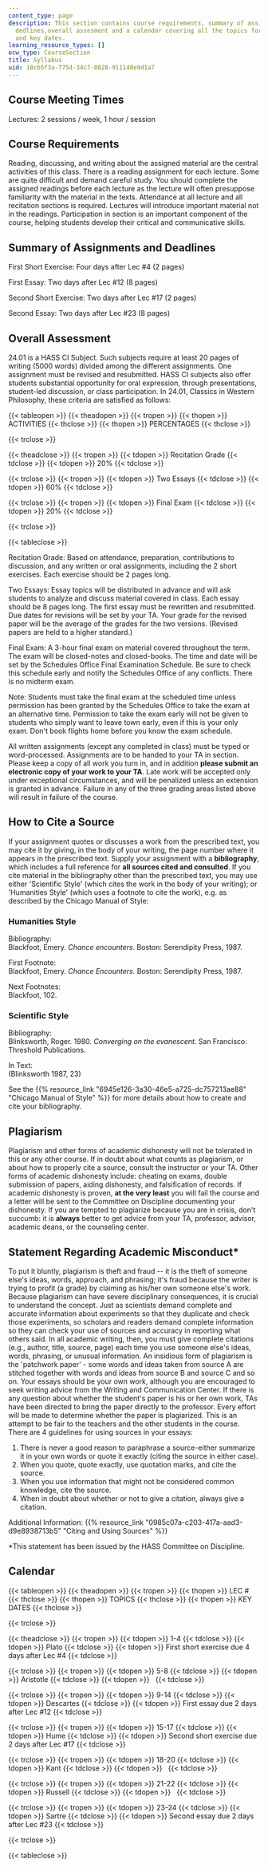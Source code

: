```yaml
---
content_type: page
description: This section contains course requirements, summary of assignmemnts and
  dedlines,overall assesment and a calendar covering all the topics for the course
  and key dates.
learning_resource_types: []
ocw_type: CourseSection
title: Syllabus
uid: 18cb5f3a-7754-34c7-0828-911140e9d1a7
---
```


Course Meeting Times
--------------------

Lectures: 2 sessions / week, 1 hour / session

Course Requirements
-------------------

Reading, discussing, and writing about the assigned material are the central activities of this class. There is a reading assignment for each lecture. Some are quite difficult and demand careful study. You should complete the assigned readings before each lecture as the lecture will often presuppose familiarity with the material in the texts. Attendance at all lecture and all recitation sections is required. Lectures will introduce important material not in the readings. Participation in section is an important component of the course, helping students develop their critical and communicative skills.

Summary of Assignments and Deadlines
------------------------------------

First Short Exercise: Four days after Lec #4 (2 pages)

First Essay: Two days after Lec #12 (8 pages)

Second Short Exercise: Two days after Lec #17 (2 pages)

Second Essay: Two days after Lec #23 (8 pages)

Overall Assessment
------------------

24.01 is a HASS CI Subject. Such subjects require at least 20 pages of writing (5000 words) divided among the different assignments. One assignment must be revised and resubmitted. HASS CI subjects also offer students substantial opportunity for oral expression, through presentations, student-led discussion, or class participation. In 24.01, Classics in Western Philosophy, these criteria are satisfied as follows:

{{< tableopen >}}
{{< theadopen >}}
{{< tropen >}}
{{< thopen >}}
ACTIVITIES
{{< thclose >}}
{{< thopen >}}
PERCENTAGES
{{< thclose >}}

{{< trclose >}}

{{< theadclose >}}
{{< tropen >}}
{{< tdopen >}}
Recitation Grade
{{< tdclose >}}
{{< tdopen >}}
20%
{{< tdclose >}}

{{< trclose >}}
{{< tropen >}}
{{< tdopen >}}
Two Essays
{{< tdclose >}}
{{< tdopen >}}
60%
{{< tdclose >}}

{{< trclose >}}
{{< tropen >}}
{{< tdopen >}}
Final Exam
{{< tdclose >}}
{{< tdopen >}}
20%
{{< tdclose >}}

{{< trclose >}}

{{< tableclose >}}

Recitation Grade: Based on attendance, preparation, contributions to discussion, and any written or oral assignments, including the 2 short exercises. Each exercise should be 2 pages long.

Two Essays: Essay topics will be distributed in advance and will ask students to analyze and discuss material covered in class. Each essay should be 8 pages long. The first essay must be rewritten and resubmitted. Due dates for revisions will be set by your TA. Your grade for the revised paper will be the average of the grades for the two versions. (Revised papers are held to a higher standard.)

Final Exam: A 3-hour final exam on material covered throughout the term. The exam will be closed-notes and closed-books. The time and date will be set by the Schedules Office Final Examination Schedule. Be sure to check this schedule early and notify the Schedules Office of any conflicts. There is no midterm exam.

Note: Students must take the final exam at the scheduled time unless permission has been granted by the Schedules Office to take the exam at an alternative time. Permission to take the exam early will not be given to students who simply want to leave town early, even if this is your only exam. Don't book flights home before you know the exam schedule.

All written assignments (except any completed in class) must be typed or word-processed. Assignments are to be handed to your TA in section. Please keep a copy of all work you turn in, and in addition **please submit an electronic copy of your work to your TA**. Late work will be accepted only under exceptional circumstances, and will be penalized unless an extension is granted in advance. Failure in any of the three grading areas listed above will result in failure of the course.

How to Cite a Source
--------------------

If your assignment quotes or discusses a work from the prescribed text, you may cite it by giving, in the body of your writing, the page number where it appears in the prescribed text. Supply your assignment with a **bibliography**, which includes a full reference for **all sources cited and consulted**. If you cite material in the bibliography other than the prescribed text, you may use either 'Scientific Style' (which cites the work in the body of your writing); or 'Humanities Style' (which uses a footnote to cite the work), e.g. as described by the Chicago Manual of Style:

### Humanities Style

Bibliography:  
Blackfoot, Emery. _Chance encounters_. Boston: Serendipity Press, 1987.

First Footnote:  
Blackfoot, Emery. _Chance Encounters._ Boston: Serendipity Press, 1987.

Next Footnotes:  
Blackfoot, 102.

### Scientific Style

Bibliography:  
Blinksworth, Roger. 1980. _Converging on the evanescent_. San Francisco: Threshold Publications.

In Text:  
(Blinksworth 1987, 23)

See the {{% resource_link "6945e126-3a30-46e5-a725-dc757213ae88" "Chicago Manual of Style" %}} for more details about how to create and cite your bibliography.

Plagiarism
----------

Plagiarism and other forms of academic dishonesty will not be tolerated in this or any other course. If in doubt about what counts as plagiarism, or about how to properly cite a source, consult the instructor or your TA. Other forms of academic dishonesty include: cheating on exams, double submission of papers, aiding dishonesty, and falsification of records. If academic dishonesty is proven, **at the very least** you will fail the course and a letter will be sent to the Committee on Discipline documenting your dishonesty. If you are tempted to plagiarize because you are in crisis, don't succumb: it is **always** better to get advice from your TA, professor, advisor, academic deans, or the counseling center.

Statement Regarding Academic Misconduct\*
-----------------------------------------

To put it bluntly, plagiarism is theft and fraud -- it is the theft of someone else's ideas, words, approach, and phrasing; it's fraud because the writer is trying to profit (a grade) by claiming as his/her own someone else's work. Because plagiarism can have severe disciplinary consequences, it is crucial to understand the concept. Just as scientists demand complete and accurate information about experiments so that they duplicate and check those experiments, so scholars and readers demand complete information so they can check your use of sources and accuracy in reporting what others said. In all academic writing, then, you must give complete citations (e.g., author, title, source, page) each time you use someone else's ideas, words, phrasing, or unusual information. An insidious form of plagiarism is the 'patchwork paper' - some words and ideas taken from source A are stitched together with words and ideas from source B and source C and so on. Your essays should be your own work, although you are encouraged to seek writing advice from the Writing and Communication Center. If there is any question about whether the student's paper is his or her own work, TAs have been directed to bring the paper directly to the professor. Every effort will be made to determine whether the paper is plagiarized. This is an attempt to be fair to the teachers and the other students in the course. There are 4 guidelines for using sources in your essays:

1.  There is never a good reason to paraphrase a source-either summarize it in your own words or quote it exactly (citing the source in either case).
2.  When you quote, quote exactly, use quotation marks, and cite the source.
3.  When you use information that might not be considered common knowledge, cite the source.
4.  When in doubt about whether or not to give a citation, always give a citation.

Additional Information: {{% resource_link "0985c07a-c203-417a-aad3-d9e8938713b5" "Citing and Using Sources" %}}

\*This statement has been issued by the HASS Committee on Discipline.

Calendar
--------

{{< tableopen >}}
{{< theadopen >}}
{{< tropen >}}
{{< thopen >}}
LEC #
{{< thclose >}}
{{< thopen >}}
TOPICS
{{< thclose >}}
{{< thopen >}}
KEY DATES
{{< thclose >}}

{{< trclose >}}

{{< theadclose >}}
{{< tropen >}}
{{< tdopen >}}
1-4
{{< tdclose >}}
{{< tdopen >}}
Plato
{{< tdclose >}}
{{< tdopen >}}
First short exercise due 4 days after Lec #4
{{< tdclose >}}

{{< trclose >}}
{{< tropen >}}
{{< tdopen >}}
5-8
{{< tdclose >}}
{{< tdopen >}}
Aristotle
{{< tdclose >}}
{{< tdopen >}}
 
{{< tdclose >}}

{{< trclose >}}
{{< tropen >}}
{{< tdopen >}}
9-14
{{< tdclose >}}
{{< tdopen >}}
Descartes
{{< tdclose >}}
{{< tdopen >}}
First essay due 2 days after Lec #12
{{< tdclose >}}

{{< trclose >}}
{{< tropen >}}
{{< tdopen >}}
15-17
{{< tdclose >}}
{{< tdopen >}}
Hume
{{< tdclose >}}
{{< tdopen >}}
Second short exercise due 2 days after Lec #17
{{< tdclose >}}

{{< trclose >}}
{{< tropen >}}
{{< tdopen >}}
18-20
{{< tdclose >}}
{{< tdopen >}}
Kant
{{< tdclose >}}
{{< tdopen >}}
 
{{< tdclose >}}

{{< trclose >}}
{{< tropen >}}
{{< tdopen >}}
21-22
{{< tdclose >}}
{{< tdopen >}}
Russell
{{< tdclose >}}
{{< tdopen >}}
 
{{< tdclose >}}

{{< trclose >}}
{{< tropen >}}
{{< tdopen >}}
23-24
{{< tdclose >}}
{{< tdopen >}}
Sartre
{{< tdclose >}}
{{< tdopen >}}
Second essay due 2 days after Lec #23
{{< tdclose >}}

{{< trclose >}}

{{< tableclose >}}